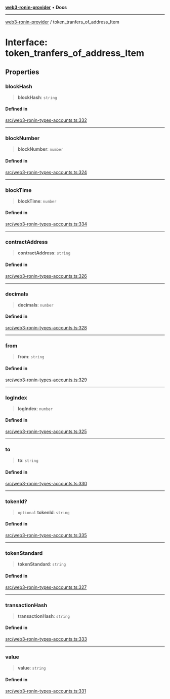 [**web3-ronin-provider**](../README.md) • **Docs**

***

[web3-ronin-provider](../globals.md) / token\_tranfers\_of\_address\_Item

# Interface: token\_tranfers\_of\_address\_Item

## Properties

### blockHash

> **blockHash**: `string`

#### Defined in

[src/web3-ronin-types-accounts.ts:332](https://github.com/chuacw/web3-ronin-provider/blob/7251b9677bbb79d30e6a4204bfabcc38fab6aa15/src/web3-ronin-types-accounts.ts#L332)

***

### blockNumber

> **blockNumber**: `number`

#### Defined in

[src/web3-ronin-types-accounts.ts:324](https://github.com/chuacw/web3-ronin-provider/blob/7251b9677bbb79d30e6a4204bfabcc38fab6aa15/src/web3-ronin-types-accounts.ts#L324)

***

### blockTime

> **blockTime**: `number`

#### Defined in

[src/web3-ronin-types-accounts.ts:334](https://github.com/chuacw/web3-ronin-provider/blob/7251b9677bbb79d30e6a4204bfabcc38fab6aa15/src/web3-ronin-types-accounts.ts#L334)

***

### contractAddress

> **contractAddress**: `string`

#### Defined in

[src/web3-ronin-types-accounts.ts:326](https://github.com/chuacw/web3-ronin-provider/blob/7251b9677bbb79d30e6a4204bfabcc38fab6aa15/src/web3-ronin-types-accounts.ts#L326)

***

### decimals

> **decimals**: `number`

#### Defined in

[src/web3-ronin-types-accounts.ts:328](https://github.com/chuacw/web3-ronin-provider/blob/7251b9677bbb79d30e6a4204bfabcc38fab6aa15/src/web3-ronin-types-accounts.ts#L328)

***

### from

> **from**: `string`

#### Defined in

[src/web3-ronin-types-accounts.ts:329](https://github.com/chuacw/web3-ronin-provider/blob/7251b9677bbb79d30e6a4204bfabcc38fab6aa15/src/web3-ronin-types-accounts.ts#L329)

***

### logIndex

> **logIndex**: `number`

#### Defined in

[src/web3-ronin-types-accounts.ts:325](https://github.com/chuacw/web3-ronin-provider/blob/7251b9677bbb79d30e6a4204bfabcc38fab6aa15/src/web3-ronin-types-accounts.ts#L325)

***

### to

> **to**: `string`

#### Defined in

[src/web3-ronin-types-accounts.ts:330](https://github.com/chuacw/web3-ronin-provider/blob/7251b9677bbb79d30e6a4204bfabcc38fab6aa15/src/web3-ronin-types-accounts.ts#L330)

***

### tokenId?

> `optional` **tokenId**: `string`

#### Defined in

[src/web3-ronin-types-accounts.ts:335](https://github.com/chuacw/web3-ronin-provider/blob/7251b9677bbb79d30e6a4204bfabcc38fab6aa15/src/web3-ronin-types-accounts.ts#L335)

***

### tokenStandard

> **tokenStandard**: `string`

#### Defined in

[src/web3-ronin-types-accounts.ts:327](https://github.com/chuacw/web3-ronin-provider/blob/7251b9677bbb79d30e6a4204bfabcc38fab6aa15/src/web3-ronin-types-accounts.ts#L327)

***

### transactionHash

> **transactionHash**: `string`

#### Defined in

[src/web3-ronin-types-accounts.ts:333](https://github.com/chuacw/web3-ronin-provider/blob/7251b9677bbb79d30e6a4204bfabcc38fab6aa15/src/web3-ronin-types-accounts.ts#L333)

***

### value

> **value**: `string`

#### Defined in

[src/web3-ronin-types-accounts.ts:331](https://github.com/chuacw/web3-ronin-provider/blob/7251b9677bbb79d30e6a4204bfabcc38fab6aa15/src/web3-ronin-types-accounts.ts#L331)
